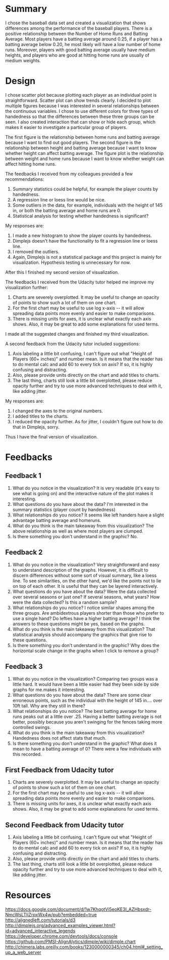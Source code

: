 Summary
===========

I chose the baseball data set and created a visualization that shows differences among the performance of the baseball players. There is a positive relationship between the Number of Home Runs and Batting Average. Most players have a batting average around 0.25, if a player has a batting average below 0.20, he most likely will have a low number of home runs. Moreover, players with good batting average usually have medium heights, and players who are good at hitting home runs are usually of medium weights.

Design
===========

I chose scatter plot because plotting each player as an individual point is straightforward. Scatter plot can show trends clearly. I decided to plot multiple figures because I was interested in several relationships between the continuous variables. I chose to use different colors for three types of handedness so that the differences between these three groups can be seen. I also created interaction that can show or hide each group, which makes it easier to investigate a particular group of players.

The first figure is the relationship between home runs and batting average because I want to find out good players. The second figure is the relationship between height and batting average because I want to know whether height can affect batting average. The figure plot is the relationship between weight and home runs because I want to know whether weight can affect hitting home runs.

The feedbacks I received from my colleagues provided a few recommendations:
1. Summary statistics could be helpful, for example the player counts by handedness.
2. A regression line or loess line would be nice.
3. Some outliers in the data, for example, individuals with the height of 145 in, or both the batting average and home runs are 0.
4. Statistical analysis for testing whether handedness is significant?

My responses are:
1. I made a new histogram to show the player counts by handedness.
2. Dimplejs doesn't have the functionality to fit a regression line or loess line.
3. I removed the outliers.
4. Again, Dimplejs is not a statistical package and this project is mainly for visualization. Hypothesis testing is unnecessary for now.

After this I finished my second version of visualization.

The feedbacks I received from the Udacity tutor helped me improve my visualization further:
1. Charts are severely overplotted. It may be useful to change an opacity of points to show such a lot of them on one chart.
2. For the first chart may be useful to use log x-axis -- it will allow spreading data points more evenly and easier to make comparisons.
3. There is missing units for axes, it is unclear what exactly each axis shows. Also, it may be great to add some explanations for used terms.

I made all the suggested changes and finished my third visualization.

A second feedback from the Udacity tutor included suggestions:
1. Axis labeling a little bit confusing, I can't figure out what "Height of Players (60+ inches)" and number mean. Is it means that the reader has to do mental calc and add 60 to every tick on axis? If so, it is highly confusing and distracting.
2. Also, please provide units directly on the chart and add titles to charts.
3. The last thing, charts still look a little bit overplotted, please reduce opacity further and try to use more advanced techniques to deal with it, like adding jitter.

My responses are:
1. I changed the axes to the original numbers.
2. I added titles to the charts.
3. I reduced the opacity further. As for jitter, I couldn't figure out how to do that in Dimplejs, sorry.

Thus I have the final version of visualization.


Feedbacks
===========

Feedback 1
------
1. What do you notice in the visualization?
It is very readable (it's easy to see what is going on) and the interactive nature of the plot makes it interesting.
2. What questions do you have about the data?
I'm interested in the summary statistics (player count by handedness)
3. What relationships do you notice?
It seems like left handers have a slight advantage batting average and homeruns.
4. What do you think is the main takeaway from this visualization?
The above relationship as well as where most players are clumped.
5. Is there something you don't understand in the graphic?
No.

Feedback 2
------
1. What do you notice in the visualization?
Very straightforward and easy to understand description of the graphs. However, it is difficult to discern differences without some sort of visual summary, like a loess line. To see similarities, on the other hand, we'd like the points not to lie on top of each other. It is useful that they can be layered interactively.
2. What questions do you have about the data?
Were the data collected over several seasons or just one? If several seasons, what years? How were the data collected? Is this a random sample?
3. What relationships do you notice?
I notice similar shapes among the three groups. Are ambidextrous players shorter than those who prefer to use a single hand? Do lefties have a higher batting average? I think the answers to these questions might be yes, based on the graphs.
4. What do you think is the main takeaway from this visualization?
That statistical analysis should accompany the graphics that give rise to these questions.
5. Is there something you don't understand in the graphic?
Why does the horizontal scale change in the graphs when I click to remove a group?

Feedback 3
------
1. What do you notice in the visualization?
Comparing two groups was a little hard. It would have been a little easier had they been side by side graphs for me.makes it interesting.
2. What questions do you have about the data?
There are some clear erroneous points, such as the individual with the height of 145 in.... over 10ft tall. Why are they still in there?
3. What relationships do you notice?
The best batting average for home runs peaks out at a little over .25. Having a better batting average is not better, possibly because you aren't swinging for the fences taking more controlled swings.
4. What do you think is the main takeaway from this visualization?
Handedness does not affect stats that much.
5. Is there something you don't understand in the graphic?
What does it mean to have a batting average of 0? There were a few individuals with this recorded.

First Feedback from Udacity tutor
------
1. Charts are severely overplotted. It may be useful to change an opacity of points to show such a lot of them on one chart.
2. For the first chart may be useful to use log x-axis -- it will allow spreading data points more evenly and easier to make comparisons.
3. There is missing units for axes, it is unclear what exactly each axis shows. Also, it may be great to add some explanations for used terms.


Second Feedback from Udacity tutor
------
1. Axis labeling a little bit confusing, I can't figure out what "Height of Players (60+ inches)" and number mean. Is it means that the reader has to do mental calc and add 60 to every tick on axis? If so, it is highly confusing and distracting.
2. Also, please provide units directly on the chart and add titles to charts.
3. The last thing, charts still look a little bit overplotted, please reduce opacity further and try to use more advanced techniques to deal with it, like adding jitter.

Resources
===========
https://docs.google.com/document/d/1w7KhqotVi5eoKE3I_AZHbsxdr-NmcWsLTIiZrpxWx4w/pub?embedded=true
http://alignedleft.com/tutorials/d3
http://dimplejs.org/advanced_examples_viewer.html?id=advanced_interactive_legends
https://developer.chrome.com/devtools/docs/console
https://github.com/PMSI-AlignAlytics/dimple/wiki/dimple.chart
http://chimera.labs.oreilly.com/books/1230000000345/ch04.html#_setting_up_a_web_server